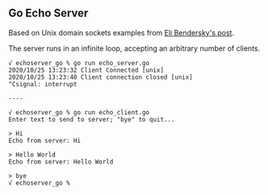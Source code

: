 ## Go Echo Server

Based on Unix domain sockets examples from [Eli Bendersky's post](https://eli.thegreenplace.net/2019/unix-domain-sockets-in-go/).

The server runs in an infinite loop, accepting an arbitrary number of clients. 

```
√ echoserver_go % go run echo_server.go  
2020/10/25 13:23:32 Client Connected [unix]
2020/10/25 13:23:40 Client connection closed [unix]
^Csignal: interrupt

---- 

√ echoserver_go % go run echo_client.go
Enter text to send to server; "bye" to quit...

> Hi            
Echo from server: Hi

> Hello World
Echo from server: Hello World

> bye
√ echoserver_go %

```
